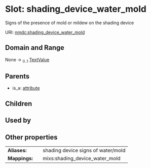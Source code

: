 
# Slot: shading_device_water_mold


Signs of the presence of mold or mildew on the shading device

URI: [nmdc:shading_device_water_mold](https://microbiomedata/meta/shading_device_water_mold)


## Domain and Range

None &#8594;  <sub>0..1</sub> [TextValue](TextValue.md)

## Parents

 *  is_a: [attribute](attribute.md)

## Children


## Used by


## Other properties

|  |  |  |
| --- | --- | --- |
| **Aliases:** | | shading device signs of water/mold |
| **Mappings:** | | mixs:shading_device_water_mold |

